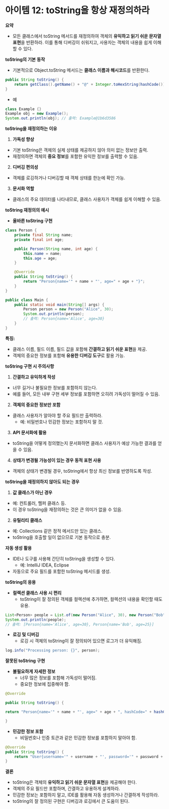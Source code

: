 # 아이템 12: toString을 항상 재정의하라

**요약**

- 모든 클래스에서 toString 메서드를 재정의하여 객체의 **유익하고 읽기 쉬운 문자열 표현**을 반환하라. 이를 통해 디버깅이 쉬워지고, 사용자는 객체의 내용을 쉽게 이해할 수 있다.

**toString의 기본 동작**

- 기본적으로 Object.toString 메서드는 **클래스 이름과 해시코드**를 반환한다.

```java
public String toString() {
    return getClass().getName() + "@" + Integer.toHexString(hashCode());
}
```

- 예

```java
class Example {}
Example obj = new Example();
System.out.println(obj); // 출력: Example@1b6d3586
```

**toString을 재정의하는 이유**

1.	**가독성 향상**

- 기본 toString은 객체의 실제 상태를 제공하지 않아 의미 없는 정보만 출력.
- 재정의하면 객체의 **중요 정보**를 포함한 유익한 정보를 출력할 수 있음.

2.	**디버깅 편의성**

- 객체를 로깅하거나 디버깅할 때 객체 상태를 한눈에 확인 가능.

3.	**문서화 역할**

- 클래스의 주요 데이터를 나타내므로, 클래스 사용자가 객체를 쉽게 이해할 수 있음.

**toString 재정의의 예시**

- **올바른 toString 구현**

```java
class Person {
    private final String name;
    private final int age;

    public Person(String name, int age) {
        this.name = name;
        this.age = age;
    }

    @Override
    public String toString() {
        return "Person{name='" + name + "', age=" + age + "}";
    }
}

public class Main {
    public static void main(String[] args) {
        Person person = new Person("Alice", 30);
        System.out.println(person);
        // 출력: Person{name='Alice', age=30}
    }
}
```

**특징:**

- 클래스 이름, 필드 이름, 필드 값을 포함해 **간결하고 읽기 쉬운 표현**을 제공.
- 객체의 중요한 정보를 포함해 **유용한 디버깅 도구**로 활용 가능.

**toString 구현 시 주의사항**

1.	**간결하고 유익하게 작성**

- 너무 길거나 불필요한 정보를 포함하지 않는다.
- 예를 들어, 모든 내부 구현 세부 정보를 포함하면 오히려 가독성이 떨어질 수 있음.

2.	**객체의 중요한 정보만 포함**

- 클래스 사용자가 알아야 할 주요 필드만 출력하라.
    - 예: 비밀번호나 민감한 정보는 포함하지 말 것.

3.	**API 문서화에 활용**

- toString을 어떻게 정의했는지 문서화하면 클래스 사용자가 예상 가능한 결과를 얻을 수 있음.

4.	**상태가 변경될 가능성이 있는 경우 동적 표현 사용**

- 객체의 상태가 변경될 경우, toString에서 항상 최신 정보를 반영하도록 작성.

**toString을 재정의하지 않아도 되는 경우**

1.	**값 클래스가 아닌 경우**

- 예: 컨트롤러, 헬퍼 클래스 등.
- 이 경우 toString을 재정의하는 것은 큰 의미가 없을 수 있음.

2.	**유틸리티 클래스**

- 예: Collections 같은 정적 메서드만 있는 클래스.
- toString을 호출할 일이 없으므로 기본 동작으로 충분.

**자동 생성 활용**

- IDE나 도구를 사용해 간단히 toString을 생성할 수 있다.
    - 예: IntelliJ IDEA, Eclipse
- 자동으로 주요 필드를 포함한 toString 메서드를 생성.

**toString의 응용**

- **컬렉션 클래스 사용 시 편리**
    - toString이 잘 정의된 객체를 컬렉션에 추가하면, 컬렉션의 내용을 확인할 때도 유용.

```java
List<Person> people = List.of(new Person("Alice", 30), new Person("Bob", 25));
System.out.println(people);
// 출력: [Person{name='Alice', age=30}, Person{name='Bob', age=25}]
```

- **로깅 및 디버깅**
    - 로깅 시 객체의 toString이 잘 정의되어 있으면 로그가 더 유익해짐.

```java
log.info("Processing person: {}", person);
```

**잘못된 toString 구현**

- **불필요하게 자세한 정보**
    - 너무 많은 정보를 포함해 가독성이 떨어짐.
    - 중요한 정보에 집중해야 함.

```java
@Override

public String toString() {

return "Person{name='" + name + "', age=" + age + ", hashCode=" + hashCode() + ", memoryAddress=" + System.identityHashCode(this) + "}";

}
```

- **민감한 정보 포함**
    - 비밀번호나 인증 토큰과 같은 민감한 정보를 포함하지 말아야 함.

```java
@Override
public String toString() {
    return "User{username='" + username + "', password='" + password + "'}";
}
```

**결론**

- toString은 객체의 **유익하고 읽기 쉬운 문자열 표현**을 제공해야 한다.
- 객체의 주요 필드만 포함하며, 간결하고 유용하게 설계하라.
- 민감한 정보는 포함하지 말고, IDE를 활용해 자동 생성하거나 간결하게 작성하라.
- toString의 잘 정의된 구현은 디버깅과 로깅에서 큰 도움이 된다.
